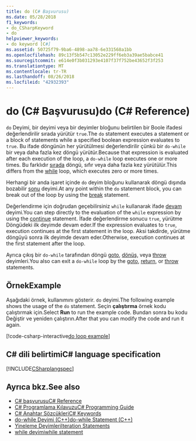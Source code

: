 ```yaml
---
title: do (C# Başvurusu)
ms.date: 05/28/2018
f1_keywords:
- do_CSharpKeyword
- do
helpviewer_keywords:
- do keyword [C#]
ms.assetid: 50725f79-9ba6-4898-aa78-6e331568a1bb
ms.openlocfilehash: 89c13f5b547c13052e229ff6eb3a39ae5babce41
ms.sourcegitcommit: e614e0f3b031293e4107f37f752be43652f3f253
ms.translationtype: MT
ms.contentlocale: tr-TR
ms.lasthandoff: 08/26/2018
ms.locfileid: "42932393"
---
```

# <a name="do-c-reference"></a><span data-ttu-id="647a1-102">do (C# Başvurusu)</span><span class="sxs-lookup"><span data-stu-id="647a1-102">do (C# Reference)</span></span>

<span data-ttu-id="647a1-103">`do` Deyimi, bir deyimi veya bir deyimler bloğunu belirtilen bir Boole ifadesi değerlendirilir sırada yürütür `true`.</span><span class="sxs-lookup"><span data-stu-id="647a1-103">The `do` statement executes a statement or a block of statements while a specified boolean expression evaluates to `true`.</span></span> <span data-ttu-id="647a1-104">Bu ifade döngünün her yürütülmesi değerlendirilir çünkü bir `do-while` bir veya daha fazla kez döngü yürütür.</span><span class="sxs-lookup"><span data-stu-id="647a1-104">Because that expression is evaluated after each execution of the loop, a `do-while` loop executes one or more times.</span></span> <span data-ttu-id="647a1-105">Bu farklıdır [sırada](while.md) döngü, sıfır veya daha fazla kez yürütülür.</span><span class="sxs-lookup"><span data-stu-id="647a1-105">This differs from the [while](while.md) loop, which executes zero or more times.</span></span>

<span data-ttu-id="647a1-106">Herhangi bir anda işaret içinde `do` deyim bloğunu kullanarak döngü dışında bozabilir [sonu](break.md) deyimi.</span><span class="sxs-lookup"><span data-stu-id="647a1-106">At any point within the `do` statement block, you can break out of the loop by using the [break](break.md) statement.</span></span>

<span data-ttu-id="647a1-107">Değerlendirme için doğrudan geçebilirsiniz `while` kullanarak ifade [devam](continue.md) deyimi.</span><span class="sxs-lookup"><span data-stu-id="647a1-107">You can step directly to the evaluation of the `while` expression by using the [continue](continue.md) statement.</span></span> <span data-ttu-id="647a1-108">İfade değerlendirme sonucu `true`, yürütme Döngüdeki ilk deyimde devam eder.</span><span class="sxs-lookup"><span data-stu-id="647a1-108">If the expression evaluates to `true`, execution continues at the first statement in the loop.</span></span> <span data-ttu-id="647a1-109">Aksi takdirde, yürütme döngüyü sonra ilk deyimde devam eder.</span><span class="sxs-lookup"><span data-stu-id="647a1-109">Otherwise, execution continues at the first statement after the loop.</span></span>

<span data-ttu-id="647a1-110">Ayrıca çıkış bir `do-while` tarafından döngü [goto](goto.md), [dönüş](return.md), veya [throw](throw.md) deyimleri.</span><span class="sxs-lookup"><span data-stu-id="647a1-110">You also can exit a `do-while` loop by the [goto](goto.md), [return](return.md), or [throw](throw.md) statements.</span></span>

## <a name="example"></a><span data-ttu-id="647a1-111">Örnek</span><span class="sxs-lookup"><span data-stu-id="647a1-111">Example</span></span>

<span data-ttu-id="647a1-112">Aşağıdaki örnek, kullanımını gösterir. `do` deyimi.</span><span class="sxs-lookup"><span data-stu-id="647a1-112">The following example shows the usage of the `do` statement.</span></span> <span data-ttu-id="647a1-113">Seçin **çalıştırma** örnek kodu çalıştırmak için.</span><span class="sxs-lookup"><span data-stu-id="647a1-113">Select **Run** to run the example code.</span></span> <span data-ttu-id="647a1-114">Bundan sonra bu kodu Değiştir ve yeniden çalıştırın.</span><span class="sxs-lookup"><span data-stu-id="647a1-114">After that you can modify the code and run it again.</span></span>

[!code-csharp-interactive[do loop example](~/samples/snippets/csharp/keywords/IterationKeywordsExamples.cs#4)]

## <a name="c-language-specification"></a><span data-ttu-id="647a1-115">C# dili belirtimi</span><span class="sxs-lookup"><span data-stu-id="647a1-115">C# language specification</span></span>

 [!INCLUDE[CSharplangspec](~/includes/csharplangspec-md.md)]

## <a name="see-also"></a><span data-ttu-id="647a1-116">Ayrıca bkz.</span><span class="sxs-lookup"><span data-stu-id="647a1-116">See also</span></span>

- [<span data-ttu-id="647a1-117">C# başvurusu</span><span class="sxs-lookup"><span data-stu-id="647a1-117">C# Reference</span></span>](../index.md)  
- [<span data-ttu-id="647a1-118">C# Programlama Kılavuzu</span><span class="sxs-lookup"><span data-stu-id="647a1-118">C# Programming Guide</span></span>](../../programming-guide/index.md)  
- [<span data-ttu-id="647a1-119">C# Anahtar Sözcükleri</span><span class="sxs-lookup"><span data-stu-id="647a1-119">C# Keywords</span></span>](index.md)  
- [<span data-ttu-id="647a1-120">do-while Deyimi (C++)</span><span class="sxs-lookup"><span data-stu-id="647a1-120">do-while Statement (C++)</span></span>](/cpp/cpp/do-while-statement-cpp)  
- [<span data-ttu-id="647a1-121">Yineleme Deyimleri</span><span class="sxs-lookup"><span data-stu-id="647a1-121">Iteration Statements</span></span>](iteration-statements.md)  
- [<span data-ttu-id="647a1-122">while deyimi</span><span class="sxs-lookup"><span data-stu-id="647a1-122">while statement</span></span>](while.md)  

